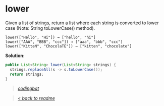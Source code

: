 # lower

Given a list of strings, return a list where each string is converted to lower case (Note: String toLowerCase() method).

```
lower(["Hello", "Hi"]) → ["hello", "hi"]
lower(["AAA", "BBB", "ccc"]) → ["aaa", "bbb", "ccc"]
lower(["KitteN", "ChocolaTE"]) → ["kitten", "chocolate"]
```

**Solution:**

```java
public List<String> lower(List<String> strings) {
  strings.replaceAll(s -> s.toLowerCase());
  return strings;
}
```

> _[codingbat](https://codingbat.com/prob/p186894)_

> [< _back to readme_](/README.md)